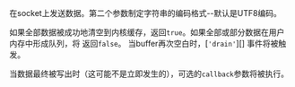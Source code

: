 <!-- YAML
added: v0.1.90
-->

在socket上发送数据。第二个参数制定字符串的编码格式--默认是UTF8编码。

如果全部数据被成功地清空到内核缓存，返回`true`。如果全部或部分数据在用户内存中形成队列，将
返回`false`。
当buffer再次空白时，[`'drain'`][] 事件将被触发。

当数据最终被写出时（这可能不是立即发生的），可选的`callback`参数将被执行。

